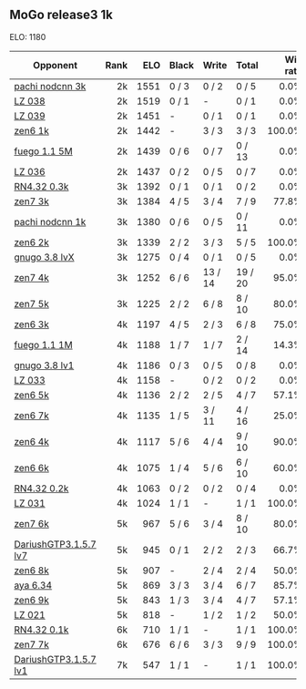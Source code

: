## MoGo release3 1k ##

ELO: 1180

Opponent | Rank | ELO | Black | Write | Total | Win rate
---------|-----:|----:|-------|-------|-------|-------:
[pachi nodcnn 3k](pachi%20nodcnn%203k.md) | 2k | 1551 | 0 / 3 | 0 / 2 | 0 / 5 | 0.0%
[LZ 038](LZ%20038.md) | 2k | 1519 | 0 / 1 | - | 0 / 1 | 0.0%
[LZ 039](LZ%20039.md) | 2k | 1451 | - | 0 / 1 | 0 / 1 | 0.0%
[zen6 1k](zen6%201k.md) | 2k | 1442 | - | 3 / 3 | 3 / 3 | 100.0%
[fuego 1.1 5M](fuego%201.1%205M.md) | 2k | 1439 | 0 / 6 | 0 / 7 | 0 / 13 | 0.0%
[LZ 036](LZ%20036.md) | 2k | 1437 | 0 / 2 | 0 / 5 | 0 / 7 | 0.0%
[RN4.32 0.3k](RN4.32%200.3k.md) | 3k | 1392 | 0 / 1 | 0 / 1 | 0 / 2 | 0.0%
[zen7 3k](zen7%203k.md) | 3k | 1384 | 4 / 5 | 3 / 4 | 7 / 9 | 77.8%
[pachi nodcnn 1k](pachi%20nodcnn%201k.md) | 3k | 1380 | 0 / 6 | 0 / 5 | 0 / 11 | 0.0%
[zen6 2k](zen6%202k.md) | 3k | 1339 | 2 / 2 | 3 / 3 | 5 / 5 | 100.0%
[gnugo 3.8 lvX](gnugo%203.8%20lvX.md) | 3k | 1275 | 0 / 4 | 0 / 1 | 0 / 5 | 0.0%
[zen7 4k](zen7%204k.md) | 3k | 1252 | 6 / 6 | 13 / 14 | 19 / 20 | 95.0%
[zen7 5k](zen7%205k.md) | 3k | 1225 | 2 / 2 | 6 / 8 | 8 / 10 | 80.0%
[zen6 3k](zen6%203k.md) | 4k | 1197 | 4 / 5 | 2 / 3 | 6 / 8 | 75.0%
[fuego 1.1 1M](fuego%201.1%201M.md) | 4k | 1188 | 1 / 7 | 1 / 7 | 2 / 14 | 14.3%
[gnugo 3.8 lv1](gnugo%203.8%20lv1.md) | 4k | 1186 | 0 / 3 | 0 / 5 | 0 / 8 | 0.0%
[LZ 033](LZ%20033.md) | 4k | 1158 | - | 0 / 2 | 0 / 2 | 0.0%
[zen6 5k](zen6%205k.md) | 4k | 1136 | 2 / 2 | 2 / 5 | 4 / 7 | 57.1%
[zen6 7k](zen6%207k.md) | 4k | 1135 | 1 / 5 | 3 / 11 | 4 / 16 | 25.0%
[zen6 4k](zen6%204k.md) | 4k | 1117 | 5 / 6 | 4 / 4 | 9 / 10 | 90.0%
[zen6 6k](zen6%206k.md) | 4k | 1075 | 1 / 4 | 5 / 6 | 6 / 10 | 60.0%
[RN4.32 0.2k](RN4.32%200.2k.md) | 4k | 1063 | 0 / 2 | 0 / 2 | 0 / 4 | 0.0%
[LZ 031](LZ%20031.md) | 4k | 1024 | 1 / 1 | - | 1 / 1 | 100.0%
[zen7 6k](zen7%206k.md) | 5k | 967 | 5 / 6 | 3 / 4 | 8 / 10 | 80.0%
[DariushGTP3.1.5.7 lv7](DariushGTP3.1.5.7%20lv7.md) | 5k | 945 | 0 / 1 | 2 / 2 | 2 / 3 | 66.7%
[zen6 8k](zen6%208k.md) | 5k | 907 | - | 2 / 4 | 2 / 4 | 50.0%
[aya 6.34](aya%206.34.md) | 5k | 869 | 3 / 3 | 3 / 4 | 6 / 7 | 85.7%
[zen6 9k](zen6%209k.md) | 5k | 843 | 1 / 3 | 3 / 4 | 4 / 7 | 57.1%
[LZ 021](LZ%20021.md) | 5k | 818 | - | 1 / 2 | 1 / 2 | 50.0%
[RN4.32 0.1k](RN4.32%200.1k.md) | 6k | 710 | 1 / 1 | - | 1 / 1 | 100.0%
[zen7 7k](zen7%207k.md) | 6k | 676 | 6 / 6 | 3 / 3 | 9 / 9 | 100.0%
[DariushGTP3.1.5.7 lv1](DariushGTP3.1.5.7%20lv1.md) | 7k | 547 | 1 / 1 | - | 1 / 1 | 100.0%
